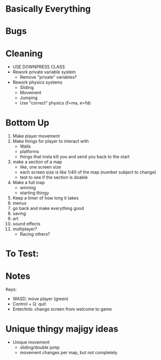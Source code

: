 # Basically Everything

# Bugs


# Cleaning
- USE DOWNPRESS CLASS
- Rework private variable system
	- Remove "private" variables?
- Rework physics systems
	- Sliding
	- Movement
	- Jumping
	- Use "correct" physics (f=ma, e=fd)

# Bottom Up
1) Make player movement
2) Make things for player to interact with
	- Walls
	- platforms
	- things that insta kill you and send you back to the start
3) make a section of a map
	- like, one screen size
	- each screen size is like 1/40 of the map (number subject to change)
	- test to see if the section is doable
4) Make a full map
	- winning
	- starting thingy
5) Keep a timer of how long it takes
6) menus
7) go back and make everything good
8) saving
9) art
10) sound effects
11) multiplayer?
	- Racing others?


# To Test:


# Notes
Keys:
- WASD: move player (green)
- Control + Q: quit
- Enter/lmb: change screen from welcome to game

# Unique thingy majigy ideas
- Unique movement
	- sliding/double jump
	- movement changes per map, but not completely
